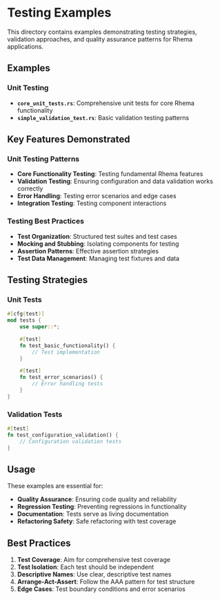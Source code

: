 # Testing Examples

This directory contains examples demonstrating testing strategies, validation approaches, and quality assurance patterns for Rhema applications.

## Examples

### Unit Testing
- **`core_unit_tests.rs`**: Comprehensive unit tests for core Rhema functionality
- **`simple_validation_test.rs`**: Basic validation testing patterns

## Key Features Demonstrated

### Unit Testing Patterns
- **Core Functionality Testing**: Testing fundamental Rhema features
- **Validation Testing**: Ensuring configuration and data validation works correctly
- **Error Handling**: Testing error scenarios and edge cases
- **Integration Testing**: Testing component interactions

### Testing Best Practices
- **Test Organization**: Structured test suites and test cases
- **Mocking and Stubbing**: Isolating components for testing
- **Assertion Patterns**: Effective assertion strategies
- **Test Data Management**: Managing test fixtures and data

## Testing Strategies

### Unit Tests
```rust
#[cfg(test)]
mod tests {
    use super::*;

    #[test]
    fn test_basic_functionality() {
        // Test implementation
    }

    #[test]
    fn test_error_scenarios() {
        // Error handling tests
    }
}
```

### Validation Tests
```rust
#[test]
fn test_configuration_validation() {
    // Configuration validation tests
}
```

## Usage

These examples are essential for:
- **Quality Assurance**: Ensuring code quality and reliability
- **Regression Testing**: Preventing regressions in functionality
- **Documentation**: Tests serve as living documentation
- **Refactoring Safety**: Safe refactoring with test coverage

## Best Practices

1. **Test Coverage**: Aim for comprehensive test coverage
2. **Test Isolation**: Each test should be independent
3. **Descriptive Names**: Use clear, descriptive test names
4. **Arrange-Act-Assert**: Follow the AAA pattern for test structure
5. **Edge Cases**: Test boundary conditions and error scenarios 